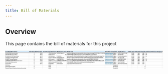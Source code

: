 ```yaml
---
title: Bill of Materials
---
```

## Overview
This page contains the bill of materials for this project 


![BOM](./assets/images/image_2025-03-01_002223252.jpg)

